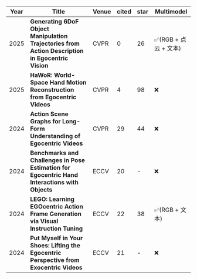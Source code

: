 | Year | Title | Venue | cited | star | Multimodel |
|------|-------|-------|-------|------|------------|
| 2025 | **Generating 6DoF Object Manipulation Trajectories from Action Description in Egocentric Vision** | CVPR | 0 | 26 | ✅(RGB + 点云 + 文本) |
| 2025 | **HaWoR: World-Space Hand Motion Reconstruction from Egocentric Videos** | CVPR | 4 | 98 | ❌ |
| 2024 | **Action Scene Graphs for Long-Form Understanding of Egocentric Videos** | CVPR | 29 | 44 | ❌ |
| 2024 | **Benchmarks and Challenges in Pose Estimation for Egocentric Hand Interactions with Objects** | ECCV | 20 | - | ❌ |
| 2024 | **LEGO: Learning EGOcentric Action Frame Generation via Visual Instruction Tuning** | ECCV | 22 | 38 | ✅(RGB + 文本) |
| 2024 | **Put Myself in Your Shoes: Lifting the Egocentric Perspective from Exocentric Videos** | ECCV | 21 | - | ❌ |
